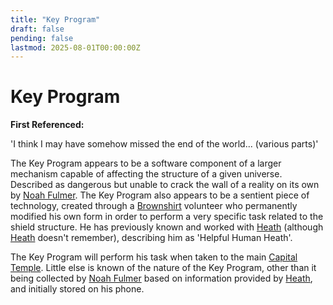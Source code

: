 ```yaml
---
title: "Key Program"
draft: false
pending: false
lastmod: 2025-08-01T00:00:00Z
---
```


# Key Program

**First Referenced:**

'I think I may have somehow missed the end of the world... (various parts)'

The Key Program appears to be a software component of a larger mechanism capable of affecting the structure of a given universe. 
Described as dangerous but unable to crack the wall of a reality on its own by [Noah Fulmer](/people/noah-fulmer/). The Key Program also appears to be a sentient piece of technology, created through a [Brownshirt](/races/brownshirt/) volunteer who permanently modified his own form in order to perform a very specific task related to the shield structure. He has previously known and worked with [Heath](/people/heath/) (although [Heath](/people/heath/) doesn't remember), describing him as 'Helpful Human Heath'.

The Key Program will perform his task when taken to the main [Capital Temple](/devices/capital-temple/). Little else is known of the nature of the Key Program, other than it being collected by [Noah Fulmer](/people/noah-fulmer/) based on information provided by [Heath](/people/heath/), and initially stored on his phone.